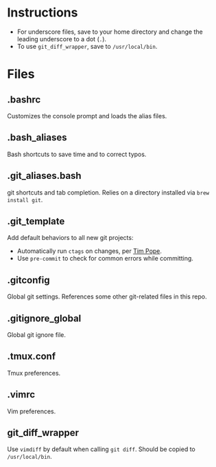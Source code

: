 # Instructions

- For underscore files, save to your home directory and change the leading underscore to a dot (`.`).
- To use `git_diff_wrapper`, save to `/usr/local/bin`.

# Files

## .bashrc

Customizes the console prompt and loads the alias files.

## .bash_aliases

Bash shortcuts to save time and to correct typos.

## .git_aliases.bash

git shortcuts and tab completion. Relies on a directory installed via `brew install git`.

## .git_template

Add default behaviors to all new git projects:

- Automatically run `ctags` on changes, per [Tim Pope](http://tbaggery.com/2011/08/08/effortless-ctags-with-git.html).
- Use `pre-commit` to check for common errors while committing.

## .gitconfig

Global git settings. References some other git-related files in this repo.

## .gitignore_global

Global git ignore file.

## .tmux.conf

Tmux preferences.

## .vimrc

Vim preferences.

## git_diff_wrapper

Use `vimdiff` by default when calling `git diff`. Should be copied to `/usr/local/bin`.
